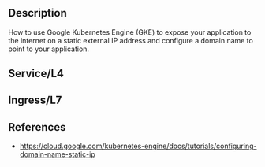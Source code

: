 # 

## Description

How to use Google Kubernetes Engine (GKE) to expose your application to the internet on a static external IP address and configure a domain name to point to your application.


## Service/L4

## Ingress/L7


## References
- https://cloud.google.com/kubernetes-engine/docs/tutorials/configuring-domain-name-static-ip

